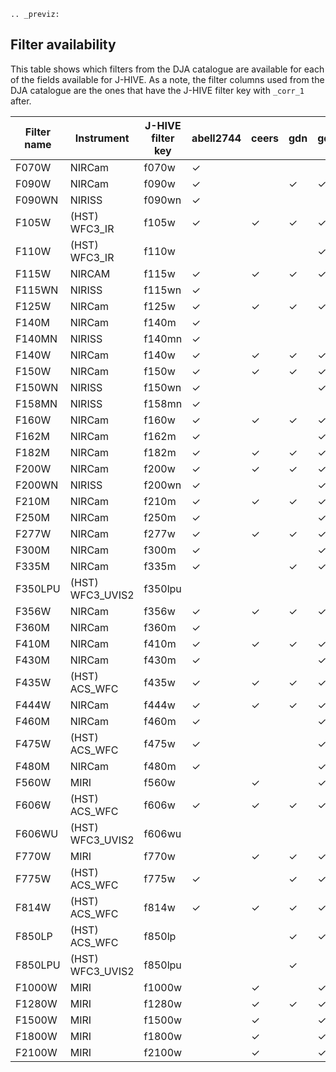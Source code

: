 ```{eval-rst}
.. _previz:
```

## Filter availability 
This table shows which filters from the DJA catalogue are available for each of the fields available for J-HIVE. As a note, the filter columns used from the DJA catalogue are the ones that have the J-HIVE filter key with `_corr_1` after. 

| Filter name | Instrument | J-HIVE filter key | abell2744 | ceers | gdn | gds | ngdeep |
| ----------- | ---------- | ----------- | ------------ | ----- | --- | ---- | ----- |
| F070W | NIRCam | f070w  | &#10003; |   |   |   |  |
| F090W | NIRCam | f090w  | &#10003; |   | &#10003; | &#10003; |   |
| F090WN | NIRISS |f090wn  | &#10003; |   |   |   |   |
| F105W | (HST) WFC3_IR |f105w  | &#10003; | &#10003; | &#10003; | &#10003; | &#10003; |
| F110W | (HST) WFC3_IR |f110w  |    |   |   | &#10003; |   |
| F115W | NIRCAM |f115w  | &#10003; | &#10003; | &#10003; | &#10003; | &#10003; |
| F115WN | NIRISS |f115wn  | &#10003; |   |   |   |   |
| F125W | NIRCam |f125w  | &#10003; | &#10003; | &#10003; | &#10003; | &#10003; |
| F140M | NIRCam |f140m  | &#10003; |   |   |   |   |
| F140MN | NIRISS |f140mn  | &#10003; |   |   |   |   |
| F140W | NIRCam |f140w  | &#10003; | &#10003; | &#10003; | &#10003; | &#10003; |
| F150W | NIRCam |f150w  | &#10003;| &#10003; | &#10003; | &#10003; | &#10003; |
| F150WN | NIRISS |f150wn  | &#10003; |   |   | &#10003; |   |
| F158MN | NIRISS |f158mn  | &#10003; |   |  |   |   |
| F160W | NIRCam |f160w  | &#10003; |&#10003; | &#10003; | &#10003; | &#10003; |
| F162M | NIRCam |f162m  | &#10003; |   |   | &#10003; |   |
| F182M | NIRCam |f182m  | &#10003; | &#10003; | &#10003; | &#10003; |   |
| F200W | NIRCam |f200w  | &#10003; | &#10003; | &#10003; | &#10003; | &#10003; |
| F200WN | NIRISS |f200wn  | &#10003; |   |   | &#10003; |   |
| F210M | NIRCam |f210m  | &#10003; | &#10003; | &#10003; | &#10003; |   |
| F250M | NIRCam |f250m  | &#10003; |   |   | &#10003; |   |
| F277W | NIRCam |f277w  | &#10003; | &#10003; | &#10003; | &#10003; | &#10003; |
| F300M | NIRCam |f300m  | &#10003; |   |   | &#10003; |   |
| F335M | NIRCam |f335m  | &#10003; |   | &#10003; | &#10003; |   |
| F350LPU | (HST) WFC3_UVIS2 |f350lpu  |   |   |   |   | &#10003; |
| F356W | NIRCam |f356w  | &#10003; | &#10003; | &#10003; | &#10003; | &#10003; |
| F360M | NIRCam |f360m  | &#10003; |   |   |   |   |
| F410M | NIRCam |f410m  | &#10003; | &#10003; | &#10003; | &#10003; |   |
| F430M | NIRCam |f430m  | &#10003; |   |   | &#10003; |   |
| F435W | (HST) ACS_WFC |f435w  | &#10003; | &#10003; | &#10003; | &#10003; | &#10003; |
| F444W | NIRCam |f444w  | &#10003; | &#10003; | &#10003; | &#10003; | &#10003; |
| F460M | NIRCam |f460m  | &#10003; |   |   | &#10003; |   |
| F475W | (HST) ACS_WFC |f475w  | &#10003;|   |   | &#10003; |   |
| F480M | NIRCam |f480m  | &#10003; |   |   | &#10003; |   |
| F560W | MIRI |f560w  |   | &#10003; |   | &#10003; |   |
| F606W | (HST) ACS_WFC |f606w  | &#10003; | &#10003; | &#10003; | &#10003; | &#10003; |
| F606WU | (HST) WFC3_UVIS2 |f606wu  |   |   |   |   |   |
| F770W | MIRI |f770w  |   | &#10003; | &#10003; | &#10003; |   |
| F775W | (HST) ACS_WFC |f775w  | &#10003; |   | &#10003; | &#10003; | &#10003; |
| F814W | (HST) ACS_WFC |f814w  | &#10003; | &#10003; | &#10003; | &#10003; |   |
| F850LP | (HST) ACS_WFC |f850lp  |   |   | &#10003; | &#10003; | &#10003; |
| F850LPU | (HST) WFC3_UVIS2 |f850lpu  |   |   | &#10003; |   |   |
| F1000W | MIRI |f1000w  |   | &#10003; |  | &#10003; |   |
| F1280W | MIRI |f1280w  |   | &#10003; | &#10003; | &#10003; |   |
| F1500W | MIRI |f1500w  |   | &#10003; |  | &#10003; |   |
| F1800W | MIRI |f1800w  |   | &#10003; |  | &#10003; |   |
| F2100W | MIRI |f2100w  |   | &#10003; |  | &#10003; |   |

